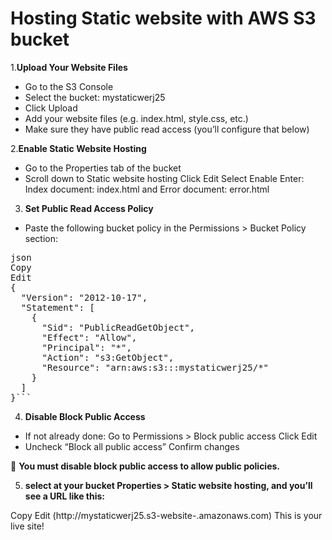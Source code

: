 # Hosting Static website with AWS S3 bucket

1.**Upload Your Website Files**
- Go to the S3 Console
- Select the bucket: mystaticwerj25
- Click Upload
- Add your website files (e.g. index.html, style.css, etc.)
- Make sure they have public read access (you’ll configure that below)

2.**Enable Static Website Hosting**
- Go to the Properties tab of the bucket
- Scroll down to Static website hosting Click Edit Select Enable Enter: Index document: index.html and Error document: error.html

3. **Set Public Read Access Policy**
- Paste the following bucket policy in the Permissions > Bucket Policy section:

<pre>json
Copy
Edit
{
  "Version": "2012-10-17",
  "Statement": [
    {
      "Sid": "PublicReadGetObject",
      "Effect": "Allow",
      "Principal": "*",
      "Action": "s3:GetObject",
      "Resource": "arn:aws:s3:::mystaticwerj25/*"
    }
  ] 
}``` </pre>  

4. **Disable Block Public Access**
- If not already done: Go to Permissions > Block public access Click Edit
- Uncheck “Block all public access” Confirm changes

🔔 **You must disable block public access to allow public policies.**

5. **select at your bucket Properties > Static website hosting, and you’ll see a URL like this:**

Copy
Edit
(http://mystaticwerj25.s3-website-<region>.amazonaws.com)
This is your live site!
